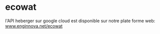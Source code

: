 # ecowat

l'API heberger sur google cloud est disponible sur notre plate forme web:
www.enginnova.net/ecowat
